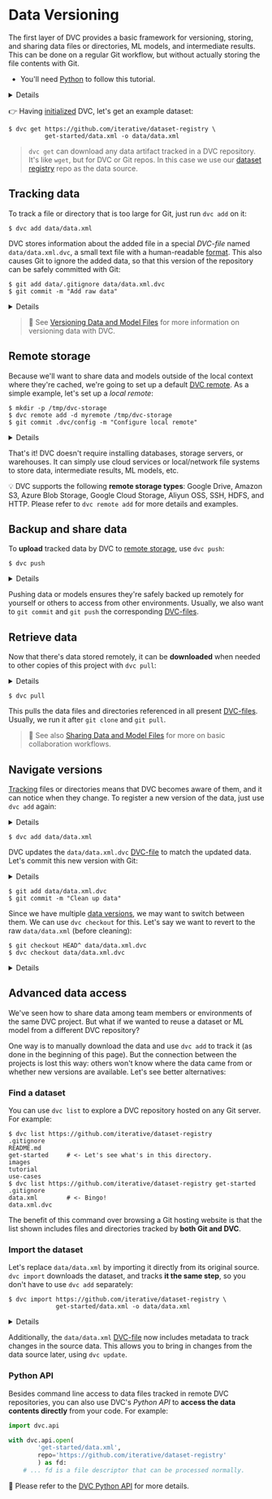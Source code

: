 # Data Versioning

The first layer of DVC provides a basic framework for versioning, storing, and
sharing data files or directories, ML models, and intermediate results. This can
be done on a regular Git workflow, but without actually storing the file
contents with Git.

- You'll need [Python](https://www.python.org/) to follow this tutorial.

<details>

### TLDR: Get the complete project

In case you'd like to get the complete code base and final results, or have any
issues along the way, please note that we have a fully reproducible
[example-get-started](https://github.com/iterative/example-get-started) repo on
Github:

```dvc
$ git clone https://github.com/iterative/example-get-started
$ cd example-get-started
$ dvc pull
```

</details>

👉 Having [initialized](/doc/tutorials/get-started#initialize) DVC, let's get an
example dataset:

```dvc
$ dvc get https://github.com/iterative/dataset-registry \
          get-started/data.xml -o data/data.xml
```

> `dvc get` can download any <abbr>data artifact</abbr> tracked in a <abbr>DVC
> repository</abbr>. It's like `wget`, but for DVC or Git repos. In this case we
> use our [dataset registry](https://github.com/iterative/dataset-registry) repo
> as the data source.

## Tracking data

To track a file or directory that is too large for Git, just run `dvc add` on
it:

```dvc
$ dvc add data/data.xml
```

DVC stores information about the added file in a special _DVC-file_ named
`data/data.xml.dvc`, a small text file with a human-readable
[format](/doc/user-guide/dvc-file-format). This also causes Git to ignore the
added data, so that this version of the repository can be safely committed with
Git:

```dvc
$ git add data/.gitignore data/data.xml.dvc
$ git commit -m "Add raw data"
```

<details>

### Expand to see what happened internally

`dvc add` moves the data to the <abbr>cache</abbr>, and links\* it back to the
<abbr>workspace</abbr>.

```dvc
$ ls -R .dvc/cache
...
.dvc/cache/a3:
04afb96060aad90176268345e10355
```

The hash value of the `data/data.xml` file we just added, `a304afb...`,
determines the path and file name shown above. If you check `data/data.xml.dvc`,
you will find it there too:

```yaml
md5: 301598c8348f8ac0c95abc6fc19da952
outs:
  - md5: a304afb96060aad90176268345e10355
    path: data.xml
    cache: true
```

> \* See
> [Large Dataset Optimization](/doc/user-guide/large-dataset-optimization) and
> `dvc config cache` for more information on file linking.

</details>

> 📖 See
> [Versioning Data and Model Files](/doc/use-cases/versioning-data-and-model-files)
> for more information on versioning data with DVC.

## Remote storage

Because we'll want to share data and models outside of the local context where
they're <abbr>cached</abbr>, we're going to set up a default
[DVC remote](/doc/command-reference/remote). As a simple example, let's set up a
_local remote_:

```dvc
$ mkdir -p /tmp/dvc-storage
$ dvc remote add -d myremote /tmp/dvc-storage
$ git commit .dvc/config -m "Configure local remote"
```

<details>

### What is a "local remote" ?

While the term may seem contradictory, it doesn't have to be. The "local" part
refers to the type of location where the storage is: another directory in the
same file system. "Remote" is how we call storage for <abbr>DVC projects</abbr>.
It's essentially a local backup for data tracked by DVC.

</details>

That's it! DVC doesn't require installing databases, storage servers, or
warehouses. It can simply use cloud services or local/network file systems to
store data, intermediate results, ML models, etc.

💡 DVC supports the following **remote storage types**: Google Drive, Amazon S3,
Azure Blob Storage, Google Cloud Storage, Aliyun OSS, SSH, HDFS, and HTTP.
Please refer to `dvc remote add` for more details and examples.

## Backup and share data

To **upload** tracked data by DVC to
[remote storage](/doc/command-reference/remote), use `dvc push`:

```dvc
$ dvc push
```

<details>

### Expand to see what happened internally

`dvc push` copied the data we [added](#tracking-data) earlier from the
<abbr>cache</abbr> to the default remote storage we [set up](#remote-storage)
before. You can check that the data has been backed up to the DVC remote
(`/tmp/dvc-storage` local directory) with:

```dvc
$ ls -R /tmp/dvc-storage
...
/tmp/dvc-storage/a3:
04afb96060aad90176268345e10355
```

</details>

Pushing data or models ensures they're safely backed up remotely for yourself or
others to access from other environments. Usually, we also want to `git commit`
and `git push` the corresponding [DVC-files](/doc/user-guide/dvc-file-format).

## Retrieve data

Now that there's data stored remotely, it can be **downloaded** when needed to
other copies of this project with `dvc pull`:

<details>

### 👉 Expand to simulate a fresh clone of this repo

Let's just remove the data file added so far, both from <abbr>workspace</abbr>
and <abbr>cache</abbr>:

```dvc
$ rm -f data/data.xml .dvc/cache/a3/04afb96060aad90176268345e10355
$ dvc status
data\data.xml.dvc:
        changed outs:
                deleted:            data\data.xml
```

`dvc status` detects when DVC-tracked data is missing (among other
<abbr>project</abbr> states).

</details>

```dvc
$ dvc pull
```

This pulls the data files and directories referenced in all present
[DVC-files](/doc/user-guide/dvc-file-format). Usually, we run it after
`git clone` and `git pull`.

> 📖 See also
> [Sharing Data and Model Files](/doc/use-cases/sharing-data-and-model-files)
> for more on basic collaboration workflows.

## Navigate versions

[Tracking](#tracking-data) files or directories means that DVC becomes aware of
them, and it can notice when they change. To register a new version of the data,
just use `dvc add` again:

<details>

### 👉 Expand to update the data

Let's clean up our raw dataset in-place, by using the `src/cleanup.py` script:

```dvc
$ python src/cleanup.py data/data.xml
$ dvc status
data\data.xml.dvc:
        changed outs:
                modified:           data\data.xml
```

`dvc status` detects when DVC-tracked data is modified (among other
<abbr>project</abbr> states).

</details>

```dvc
$ dvc add data/data.xml
```

DVC updates the `data/data.xml.dvc` [DVC-file](/doc/user-guide/dvc-file-format)
to match the updated data. Let's commit this new version with Git:

<details>

### Expand to see what happened internally

Use `git diff` to show the change in `data/data.xml.dvc`:

```diff
-md5: 301598c8348f8ac0c95abc6fc19da952
+md5: a7aed3f683025c61e0f8e120279ed854
 outs:
-- md5: a304afb96060aad90176268345e10355
+- md5: 558a00881d4a6815ba625c13e27c5b7e
   path: data.xml
   cache: true
```

Since `data/data.xml` changed, its hash value is updated to `558a008...` (under
`outs`). And given this change inside the DVC-file, it's own hash value is
updated to `a7aed3f...`.

</details>

```dvc
$ git add data/data.xml.dvc
$ git commit -m "Clean up data"
```

Since we have multiple [data versions](#navigate-versions), we may want to
switch between them. We can use `dvc checkout` for this. Let's say we want to
revert to the raw `data/data.xml` (before cleaning):

```dvc
$ git checkout HEAD^ data/data.xml.dvc
$ dvc checkout data/data.xml.dvc
```

<details>

### Expand to see what happened internally

`git checkout` brought the `data/data.xml.dvc`
[DVC-file](/doc/user-guide/dvc-file-format) back to the version with the
previous hash value of the data, `a304afb...`:

```yaml
outs:
  md5: a304afb96060aad90176268345e10355
  path: data.xml
```

All `dvc checkout` does is linking the corresponding file from the
<abbr>cache</abbr> to the <abbr>workspace</abbr>.

</details>

## Advanced data access

We've seen how to share data among team members or environments of the same
<abbr>DVC project</abbr>. But what if we wanted to reuse a dataset or ML model
from a different DVC repository?

One way is to manually download the data and use `dvc add` to track it (as done
in the beginning of this page). But the connection between the projects is lost
this way: others won't know where the data came from or whether new versions are
available. Let's see better alternatives:

### Find a dataset

You can use `dvc list` to explore a <abbr>DVC repository</abbr> hosted on any
Git server. For example:

```dvc
$ dvc list https://github.com/iterative/dataset-registry
.gitignore
README.md
get-started     # <- Let's see what's in this directory.
images
tutorial
use-cases
$ dvc list https://github.com/iterative/dataset-registry get-started
.gitignore
data.xml        # <- Bingo!
data.xml.dvc
```

The benefit of this command over browsing a Git hosting website is that the list
shown includes files and directories tracked by **both Git and DVC**.

### Import the dataset

Let's replace `data/data.xml` by importing it directly from its original source.
`dvc import` downloads the dataset, and tracks **it the same step**, so you
don't have to use `dvc add` separately:

```dvc
$ dvc import https://github.com/iterative/dataset-registry \
             get-started/data.xml -o data/data.xml
```

<details>

#### Expand to see what happened internally

DVC-files created by `dvc import` are called _import stages_. These have fields,
such as the data source `repo`, and `path` (under `deps`):

```yaml
deps:
  path: get-started/data.xml
  repo:
    url: https://github.com/iterative/dataset-registry
    rev_lock: f31f5c4cdae787b4bdeb97a717687d44667d9e62
```

The `url` and `rev_lock` subfields under `repo` are used to save the origin and
[version](https://git-scm.com/docs/revisions) of the dependency, respectively.

> Note that the
> [dataset registry](https://github.com/iterative/dataset-registry) repository
> doesn't actually contain a `get-started/data.xml` file. Like `dvc get`,
> importing downloads from [remote storage](/doc/command-reference/remote).

</details>

Additionally, the `data/data.xml` [DVC-file](/doc/user-guide/dvc-file-format)
now includes metadata to track changes in the source data. This allows you to
bring in changes from the data source later, using `dvc update`.

### Python API

Besides command line access to data files tracked in remote <abbr>DVC
repositories</abbr>, you can also use DVC's _Python API_ to **access the data
contents directly** from your code. For example:

```py
import dvc.api

with dvc.api.open(
        'get-started/data.xml',
        repo='https://github.com/iterative/dataset-registry'
        ) as fd:
    # ... fd is a file descriptor that can be processed normally.
```

📖 Please refer to the [DVC Python API](/doc/api-reference) for more details.
